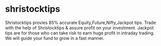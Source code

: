 shristocktips
=============

Shristocktips provies 85% accurate Equity,Future,Nifty,Jackpot tips. Trade with the help of Shristocktips &amp; assure profit on your investment. Jackpot tips are for those who can take risk to earn huge profit in intraday trading. We will guide your fund to grow in a fast manner.
